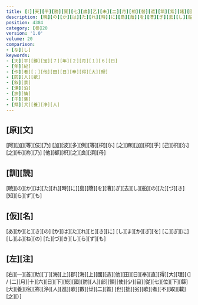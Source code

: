 ```yaml
---
title: [（][天][平][勝][寳][七][歳][乙][未][二][月][相][替][遣][筑][紫][諸][國][防][人][等][歌][）]
description: [暁][の][か][は][た][れ][時][に][島][蔭][を][漕][ぎ][去][し][船][の][た][づ][き][知][ら][ず][も]
position: 4384
category: [巻]20
version: '1.0'
volume: 20
comparison:
- [な][し]
keywords:
- [天][平][勝][宝][７][年][２][月][１][６][日]
- [年][紀]
- [作][者][：][他][田][日][奉][得][大][理]
- [防][人][歌]
- [叙][景]
- [漂][泊]
- [旅][情]
- [千][葉]
- [県][犬][養][浄][人]
---
```


## [原][文]

[阿][加][等][伎][乃] [加][波][多][例][等][枳][尓] [之][麻][加][枳][乎] [己][枳][尓][之][布][祢][乃] [他][都][枳][之][良][須][母]

## [訓][読]

[暁][の][か][は][た][れ][時][に][島][蔭][を][漕][ぎ][去][し][船][の][た][づ][き][知][ら][ず][も]

## [仮][名]

[あ][か][と][き][の] [か][は][た][れ][と][き][に] [し][ま][か][ぎ][を] [こ][ぎ][に][し][ふ][ね][の] [た][づ][き][し][ら][ず][も]

## [左][注]

[右][一][首][助][丁][海][上][郡][海][上][國][造][他][田][日][奉][直][得][大][理][（] / [二][月][十][六][日][下][総][國][防][人][部][領][使][少][目][従][七][位][下][縣][犬][養][宿][祢][浄][人][進][歌][數][廿][二][首] [但][拙][劣][歌][者][不][取][載][之][）]
